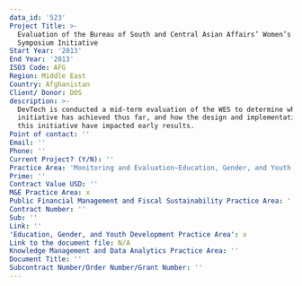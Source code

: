 ```yaml
---
data_id: '523'
Project Title: >-
  Evaluation of the Bureau of South and Central Asian Affairs’ Women’s Economic
  Symposium Initiative
Start Year: '2013'
End Year: '2013'
ISO3 Code: AFG
Region: Middle East
Country: Afghanistan
Client/ Donor: DOS
description: >-
  DevTech is conducted a mid-term evaluation of the WES to determine what the
  initiative has achieved thus far, and how the design and implementation of
  this initiative have impacted early results.
Point of contact: ''
Email: ''
Phone: ''
Current Project? (Y/N): ''
Practice Area: 'Monitoring and Evaluation~Education, Gender, and Youth'
Prime: ''
Contract Value USD: ''
M&E Practice Area: x
Public Financial Management and Fiscal Sustainability Practice Area: ''
Contract Number: ''
Sub: ''
Link: ''
'Education, Gender, and Youth Development Practice Area': x
Link to the document file: N/A
Knowledge Management and Data Analytics Practice Area: ''
Document Title: ''
Subcontract Number/Order Number/Grant Number: ''
---
```


